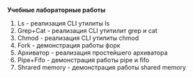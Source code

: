 **Учебные лабораторные работы**
1) Ls - реализация CLI утилиты ls
2) Grep+Cat - реализация CLI утитилит grep и cat
3) Chmod - реализация CLI утилиты chmod
4) Fork - демонстрация работы форк
5) Архиватор - реализация простейшего архиватора
6) Pipe+Fifo - демонстрация работы pipe и fifo
7) Shrared memory - демонстрация работы shared memory
